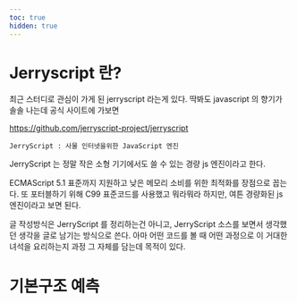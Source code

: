 ```yaml
---
toc: true
hidden: true
---
```


# Jerryscript 란?

최근 스터디로 관심이 가게 된 jerryscript 라는게 있다. 딱봐도 javascript 의 향기가 솔솔 나는데 공식 사이트에 가보면 

https://github.com/jerryscript-project/jerryscript 
```
JerryScript : 사물 인터넷을위한 JavaScript 엔진
```

JerryScript 는 정말 작은 소형 기기에서도 쓸 수 있는 경량 js 엔진이라고 한다. 

ECMAScript 5.1 표준까지 지원하고 낮은 메모리 소비를 위한 최적화를 장점으로 꼽는다. 또 포터블하기 위해 C99 표준코드를 사용했고 뭐라뭐라 하지만, 여튼 경량화된 js 엔진이라고 보면 된다.

글 작성방식은 JerryScript 를 정리하는건 아니고, JerryScript 소스를 보면서 생각했던 생각을 글로 남기는 방식으로 쓴다. 아마 어떤 코드를 볼 때 어떤 과정으로 이 거대한 녀석을 요리하는지 과정 그 자체를 담는데 목적이 있다.

# 기본구조 예측

